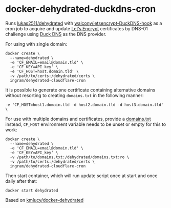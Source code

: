 # docker-dehydrated-duckdns-cron

Runs [lukas2511/dehydrated](https://github.com/lukas2511/dehydrated) with [walcony/letsencrypt-DuckDNS-hook](https://github.com/walcony/letsencrypt-DuckDNS-hook) as a cron job to acquire and update [Let’s Encrypt](https://letsencrypt.org/) certificates by DNS-01 challenge using [Duck DNS](https://www.duckdns.org) as the DNS provider.

For using with single domain:
```
docker create \
  --name=dehydrated \
  -e 'CF_EMAIL=email@domain.tld' \
  -e 'CF_KEY=API_key' \
  -e 'CF_HOST=host.domain.tld' \
  -v /path/to/certs:/dehydrated/certs \
  ingram/dehydrated-cloudflare-cron
```
It is possible to generate one certificate containing alternative domains without resorting to creating `domains.txt` in the following manner:
```
-e 'CF_HOST=host1.domain.tld -d host2.domain.tld -d host3.domain.tld' \
```

For use with multiple domains and certificates, provide a [domains.txt](https://github.com/lukas2511/dehydrated/blob/master/docs/domains_txt.md) instead, `CF_HOST` environment variable needs to be unset or empty for this to work:
```
docker create \
  --name=dehydrated \
  -e 'CF_EMAIL=email@domain.tld' \
  -e 'CF_KEY=API_key' \
  -v /path/to/domains.txt:/dehydrated/domains.txt:ro \
  -v /path/to/certs:/dehydrated/certs \
  ingram/dehydrated-cloudflare-cron
```

Then start container, which will run update script once at start and once daily after that:
```
docker start dehydrated
```

Based on [kmlucy/docker-dehydrated](https://github.com/kmlucy/docker-dehydrated)
